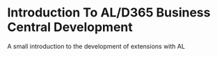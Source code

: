 # Introduction To AL/D365 Business Central Development
A small introduction to the development of extensions with AL
